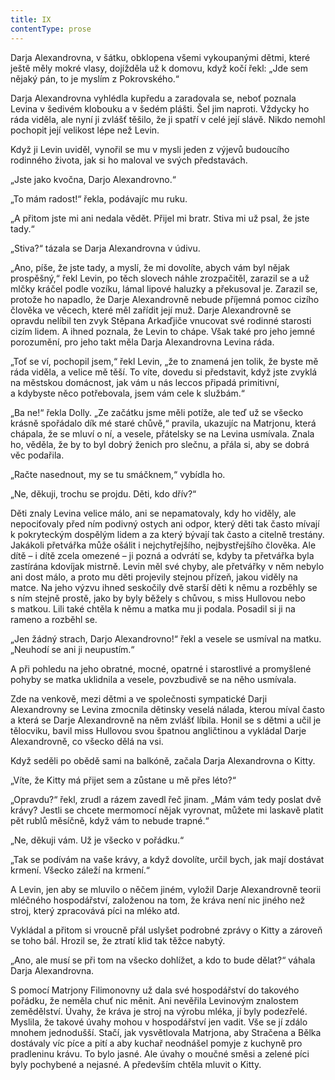 ```yaml
---
title: IX
contentType: prose
---
```


Darja Alexandrovna, v šátku, obklopena všemi vykoupanými dětmi, které ještě měly mokré vlasy, dojížděla už k domovu, když kočí řekl: „Jde sem nějaký pán, to je myslím z Pokrovského.“

Darja Alexandrovna vyhlédla kupředu a zaradovala se, neboť poznala Levina v šedivém klobouku a v šedém plášti. Šel jim naproti. Vždycky ho ráda viděla, ale nyní ji zvlášť těšilo, že ji spatří v celé její slávě. Nikdo nemohl pochopit její velikost lépe než Levin.

Když ji Levin uviděl, vynořil se mu v mysli jeden z výjevů budoucího rodinného života, jak si ho maloval ve svých představách.

„Jste jako kvočna, Darjo Alexandrovno.“

„To mám radost!“ řekla, podávajíc mu ruku.

„A přitom jste mi ani nedala vědět. Přijel mi bratr. Stiva mi už psal, že jste tady.“

„Stiva?“ tázala se Darja Alexandrovna v údivu.

„Ano, píše, že jste tady, a myslí, že mi dovolíte, abych vám byl nějak prospěšný,“ řekl Levin, po těch slovech náhle zrozpačitěl, zarazil se a už mlčky kráčel podle vozíku, lámal lipové haluzky a překusoval je. Zarazil se, protože ho napadlo, že Darje Alexandrovně nebude příjemná pomoc cizího člověka ve věcech, které měl zařídit její muž. Darje Alexandrovně se opravdu nelíbil ten zvyk Stěpana Arkaďjiče vnucovat své rodinné starosti cizím lidem. A ihned poznala, že Levin to chápe. Však také pro jeho jemné porozumění, pro jeho takt měla Darja Alexandrovna Levina ráda.

„Toť se ví, pochopil jsem,“ řekl Levin, „že to znamená jen tolik, že byste mě ráda viděla, a velice mě těší. To víte, dovedu si představit, když jste zvyklá na městskou domácnost, jak vám u nás leccos připadá primitivní, a kdybyste něco potřebovala, jsem vám cele k službám.“

„Ba ne!“ řekla Dolly. „Ze začátku jsme měli potíže, ale teď už se všecko krásně spořádalo dík mé staré chůvě,“ pravila, ukazujíc na Matrjonu, která chápala, že se mluví o ní, a vesele, přátelsky se na Levina usmívala. Znala ho, věděla, že by to byl dobrý ženich pro slečnu, a přála si, aby se dobrá věc podařila.

„Račte nasednout, my se tu smáčknem,“ vybídla ho.

„Ne, děkuji, trochu se projdu. Děti, kdo dřív?“

Děti znaly Levina velice málo, ani se nepamatovaly, kdy ho viděly, ale nepociťovaly před ním podivný ostych ani odpor, který děti tak často mívají k pokryteckým dospělým lidem a za který bývají tak často a citelně trestány. Jakákoli přetvářka může ošálit i nejchytřejšího, nejbystřejšího člověka. Ale dítě – i dítě zcela omezené – ji pozná a odvrátí se, kdyby ta přetvářka byla zastírána kdovíjak mistrně. Levin měl své chyby, ale přetvářky v něm nebylo ani dost málo, a proto mu děti projevily stejnou přízeň, jakou viděly na matce. Na jeho výzvu ihned seskočily dvě starší děti k němu a rozběhly se s ním stejně prostě, jako by byly běžely s chůvou, s miss Hullovou nebo s matkou. Lili také chtěla k němu a matka mu ji podala. Posadil si ji na rameno a rozběhl se.

„Jen žádný strach, Darjo Alexandrovno!“ řekl a vesele se usmíval na matku. „Neuhodí se ani ji neupustím.“

A při pohledu na jeho obratné, mocné, opatrné i starostlivé a promyšlené pohyby se matka uklidnila a vesele, povzbudivě se na něho usmívala.

Zde na venkově, mezi dětmi a ve společnosti sympatické Darji Alexandrovny se Levina zmocnila dětinsky veselá nálada, kterou míval často a která se Darje Alexandrovně na něm zvlášť líbila. Honil se s dětmi a učil je tělocviku, bavil miss Hullovou svou špatnou angličtinou a vykládal Darje Alexandrovně, co všecko dělá na vsi.

Když seděli po obědě sami na balkóně, začala Darja Alexandrovna o Kitty.

„Víte, že Kitty má přijet sem a zůstane u mě přes léto?“

„Opravdu?“ řekl, zrudl a rázem zavedl řeč jinam. „Mám vám tedy poslat dvě krávy? Jestli se chcete mermomocí nějak vyrovnat, můžete mi laskavě platit pět rublů měsíčně, když vám to nebude trapné.“

„Ne, děkuji vám. Už je všecko v pořádku.“

„Tak se podívám na vaše krávy, a když dovolíte, určil bych, jak mají dostávat krmení. Všecko záleží na krmení.“

A Levin, jen aby se mluvilo o něčem jiném, vyložil Darje Alexandrovně teorii mléčného hospodářství, založenou na tom, že kráva není nic jiného než stroj, který zpracovává píci na mléko atd.

Vykládal a přitom si vroucně přál uslyšet podrobné zprávy o Kitty a zároveň se toho bál. Hrozil se, že ztratí klid tak těžce nabytý.

„Ano, ale musí se při tom na všecko dohlížet, a kdo to bude dělat?“ váhala Darja Alexandrovna.

S pomocí Matrjony Filimonovny už dala své hospodářství do takového pořádku, že neměla chuť nic měnit. Ani nevěřila Levinovým znalostem zemědělství. Úvahy, že kráva je stroj na výrobu mléka, jí byly podezřelé. Myslila, že takové úvahy mohou v hospodářství jen vadit. Vše se jí zdálo mnohem jednodušší. Stačí, jak vysvětlovala Matrjona, aby Stračena a Bělka dostávaly víc píce a pití a aby kuchař neodnášel pomyje z kuchyně pro pradleninu krávu. To bylo jasné. Ale úvahy o moučné směsi a zelené píci byly pochybené a nejasné. A především chtěla mluvit o Kitty.
